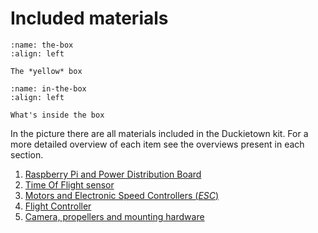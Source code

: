 # Included materials

```{figure} ../_images/the-box.jpg
:name: the-box
:align: left

The *yellow* box
```

```{figure} ../_images/components-official/All-DD21.png
:name: in-the-box
:align: left

What's inside the box
```

In the picture there are all materials included in the Duckietown kit. For a more detailed overview of each item see the overviews present in each section.

1. [Raspberry Pi and Power Distribution Board](overview_rpi_pdb)
1. [Time Of Flight sensor](overview_tof_sensor)
1. [Motors and Electronic Speed Controllers (_ESC_)](overview_motors_esc)
1. [Flight Controller](overview_motors_esc)
1. [Camera, propellers and mounting hardware](overview_camera_prop_mount)
